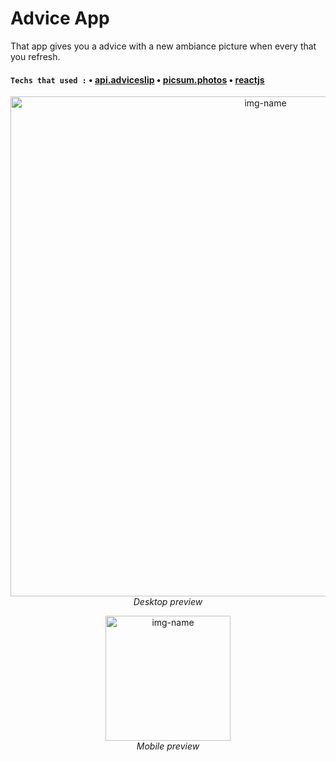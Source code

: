 # Advice App

That app gives you a advice with a new ambiance picture when every that you refresh.

#### `Techs that used :` &bull; [api.adviceslip](https://api.adviceslip.com/) &bull; [picsum.photos](https://picsum.photos/) &bull; [reactjs](https://github.com/facebook/react)


<p align="center">
  <img alt="img-name" src="images/preview-desktop.gif" width="800">
  <br>
	<em>Desktop preview</em>
</p>



<p align="center">
  <img alt="img-name" src="images/preview-mobile.gif" width="200">
  <br>
	<em>Mobile preview</em>
</p>
